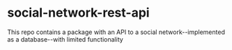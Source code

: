 # social-network-rest-api
This repo contains a package with an API to a social network--implemented as a database--with limited functionality
